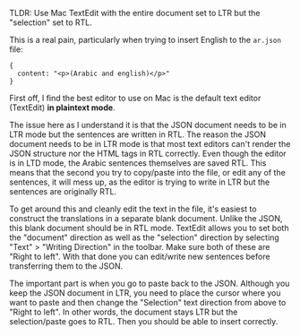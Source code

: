 TLDR: Use Mac TextEdit with the entire document set to LTR but the "selection" set to RTL.

This is a real pain, particularly when trying to insert English to the `ar.json` file:

```
{
  content: "<p>(Arabic and english)</p>"
}
```

First off, I find the best editor to use on Mac is the default text editor (TextEdit) **in plaintext mode**.

The issue here as I understand it is that the JSON document needs to be in LTR mode but the sentences are written in RTL. The reason the JSON document needs to be in LTR mode is that most text editors can't render the JSON structure nor the HTML tags in RTL correctly. Even though the editor is in LTD mode, the Arabic sentences themselves are saved RTL. This means that the second you try to copy/paste into the file, or edit any of the sentences, it will mess up, as the editor is trying to write in LTR but the sentences are originally RTL.

To get around this and cleanly edit the text in the file, it's easiest to construct the translations in a separate blank document. Unlike the JSON, this blank document should be in RTL mode. TextEdit allows you to set both the "document" direction as well as the "selection" direction by selecting "Text" > "Writing Direction" in the toolbar. Make sure both of these are "Right to left". With that done you can edit/write new sentences before transferring them to the JSON.

The important part is when you go to paste back to the JSON. Although you keep the JSON document in LTR, you need to place the cursor where you want to paste and then change the "Selection" text direction from above to "Right to left". In other words, the document stays LTR but the selection/paste goes to RTL. Then you should be able to insert correctly.